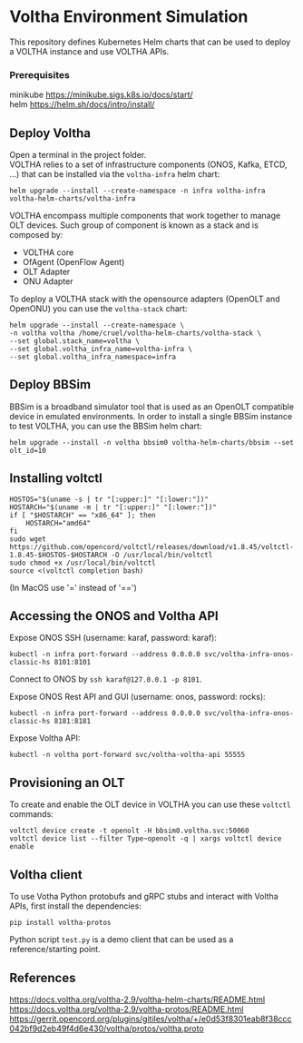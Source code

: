 # Voltha Environment Simulation
This repository defines Kubernetes Helm charts that can be used to deploy a VOLTHA instance and use VOLTHA APIs.

### Prerequisites
minikube https://minikube.sigs.k8s.io/docs/start/ \
helm https://helm.sh/docs/intro/install/

## Deploy Voltha
Open a terminal in the project folder. \
VOLTHA relies to a set of infrastructure components (ONOS, Kafka, ETCD, …) that can be installed via the `voltha-infra` helm chart:

```
helm upgrade --install --create-namespace -n infra voltha-infra voltha-helm-charts/voltha-infra
```

VOLTHA encompass multiple components that work together to manage OLT devices. Such group of component is known as a stack and is composed by:
- VOLTHA core
- OfAgent (OpenFlow Agent)
- OLT Adapter
- ONU Adapter

To deploy a VOLTHA stack with the opensource adapters (OpenOLT and OpenONU) you can use the `voltha-stack` chart:
```
helm upgrade --install --create-namespace \
-n voltha voltha /home/cruel/voltha-helm-charts/voltha-stack \
--set global.stack_name=voltha \
--set global.voltha_infra_name=voltha-infra \
--set global.voltha_infra_namespace=infra
```
## Deploy BBSim
BBSim is a broadband simulator tool that is used as an OpenOLT compatible device in emulated environments.
In order to install a single BBSim instance to test VOLTHA, you can use the BBSim helm chart:
```
helm upgrade --install -n voltha bbsim0 voltha-helm-charts/bbsim --set olt_id=10
```

## Installing voltctl
```
HOSTOS="$(uname -s | tr "[:upper:]" "[:lower:"])"
HOSTARCH="$(uname -m | tr "[:upper:]" "[:lower:"])"
if [ "$HOSTARCH" == "x86_64" ]; then
    HOSTARCH="amd64"
fi
sudo wget https://github.com/opencord/voltctl/releases/download/v1.8.45/voltctl-1.8.45-$HOSTOS-$HOSTARCH -O /usr/local/bin/voltctl
sudo chmod +x /usr/local/bin/voltctl
source <(voltctl completion bash)
```
(In MacOS use '=' instead of '==')

## Accessing the ONOS and Voltha API
Expose ONOS SSH (username: karaf, password: karaf):
```
kubectl -n infra port-forward --address 0.0.0.0 svc/voltha-infra-onos-classic-hs 8101:8101
```
Connect to ONOS by ```ssh karaf@127.0.0.1 -p 8101```.

Expose ONOS Rest API and GUI (username: onos, password: rocks):
```
kubectl -n infra port-forward --address 0.0.0.0 svc/voltha-infra-onos-classic-hs 8181:8181
```
Expose Voltha API:
```
kubectl -n voltha port-forward svc/voltha-voltha-api 55555
```
## Provisioning an OLT
To create and enable the OLT device in VOLTHA you can use these `voltctl` commands:
```
voltctl device create -t openolt -H bbsim0.voltha.svc:50060
voltctl device list --filter Type~openolt -q | xargs voltctl device enable
```
## Voltha client
To use Votha Python protobufs and gRPC stubs and interact with Voltha APIs, first install the dependencies:
```
pip install voltha-protos
```
Python script `test.py` is a demo client that can be used as a reference/starting point.

## References
https://docs.voltha.org/voltha-2.9/voltha-helm-charts/README.html \
https://docs.voltha.org/voltha-2.9/voltha-protos/README.html \
https://gerrit.opencord.org/plugins/gitiles/voltha/+/e0d53f8301eab8f38ccc042bf9d2eb49f4d6e430/voltha/protos/voltha.proto

